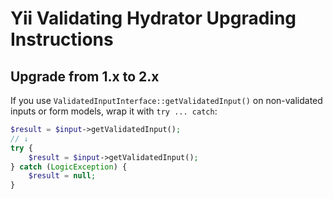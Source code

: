 # Yii Validating Hydrator Upgrading Instructions

## Upgrade from 1.x to 2.x

If you use `ValidatedInputInterface::getValidatedInput()` on non-validated inputs or form models, wrap it with
`try ... catch`:

```php
$result = $input->getValidatedInput();
// ↓
try {
    $result = $input->getValidatedInput();
} catch (LogicException) {
    $result = null;
}
```
